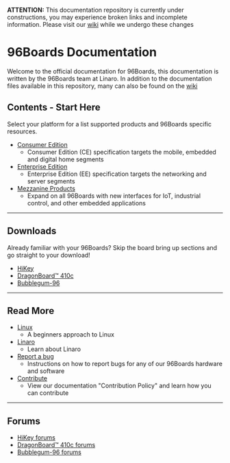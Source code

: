 **ATTENTION:** This documentation repository is currently under constructions, you may experience broken links and incomplete information. Please visit our [wiki](https://github.com/96boards/documentation/wiki) while we undergo these changes

# 96Boards Documentation

Welcome to the official documentation for 96Boards, this documentation is written by the 96Boards team at Linaro. In addition to the documentation files available in this repository,
many can also be found on the [wiki](https://github.com/96boards/documentation/wiki)

## Contents - Start Here

Select your platform for a list supported products and 96Boards specific resources. 

- [Consumer Edition](ConsumerEdition/README.md)
   - Consumer Edition (CE) specification targets the mobile, embedded and digital home segments
- [Enterprise Edition](EnterpriseEdition/README.md)
   - Enterprise Edition (EE) specification targets the networking and server segments
- [Mezzanine Products](MezzanineProducts/README.md)
   - Expand on all 96Boards with new interfaces for IoT, industrial control, and other embedded applications
   
***

## Downloads

Already familiar with your 96Boards? Skip the board bring up sections and go straight to your download!

- [HiKey](ConsumerEdition/HiKey/Downloads/README.md)
- [DragonBoard™ 410c](ConsumerEdition/DragonBoard-410c/Downloads/README.md)
- [Bubblegum-96](ConsumerEdition/Bubblegum-96/Downloads/README.md)

***
## Read More

- [Linux](Linux.md)
   - A beginners approach to Linux
- [Linaro](http://www.linaro.org/about/)
   - Learn about Linaro
- [Report a bug](Report_a_bug.md)
   - Instructions on how to report bugs for any of our 96Boards hardware and software
- [Contribute](Contribute.md)
   - View our documentation "Contribution Policy" and learn how you can contribute

***

## Forums

- [HiKey forums](http://www.96boards.org/forums/forum/products/hikey/)
- [DragonBoard™ 410c forums](http://www.96boards.org/forums/forum/products/dragonboard410c/)
- [Bubblegum-96 forums](http://www.96boards.org/forums/forum/products/bubblegum96/)
